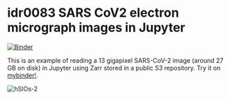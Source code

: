 # idr0083 SARS CoV2 electron micrograph images in Jupyter
[![Binder](https://mybinder.org/badge_logo.svg)](https://mybinder.org/v2/gh/microscopepony/idr0083-sars-cov2-notebook/HEAD?urlpath=lab/tree/idr0083-sars-cov2.ipynb)

This is an example of reading a 13 gigapixel SARS-CoV-2 image (around 27 GB on disk) in Jupyter using Zarr stored in a public S3 repository. Try it on [mybinder!](https://mybinder.org/v2/gh/microscopepony/idr0083-sars-cov2-notebook/HEAD?urlpath=lab/tree/idr0083-sars-cov2.ipynb).

![hSIOs-2](output.gif)
